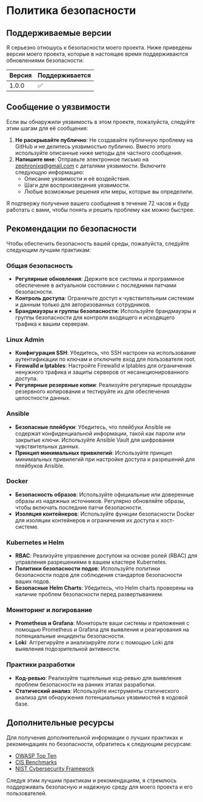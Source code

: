 # Политика безопасности

## Поддерживаемые версии

Я серьезно отношусь к безопасности моего проекта. Ниже приведены версии моего проекта, которые в настоящее время поддерживаются обновлениями безопасности:

| Версия | Поддерживается      |
| ------ | ------------------- |
| 1.0.0  | :white_check_mark:  |

## Сообщение о уязвимости

Если вы обнаружили уязвимость в этом проекте, пожалуйста, следуйте этим шагам для её сообщения:

1. **Не раскрывайте публично**: Не создавайте публичную проблему на GitHub и не делитесь уязвимостью публично. Вместо этого используйте описанные ниже методы для частного сообщения.
2. **Напишите мне**: Отправьте электронное письмо на [zephronixq@gmail.com](mailto:zephronixq@gmail.com) с деталями уязвимости. Включите следующую информацию:
   - Описание уязвимости и её воздействия.
   - Шаги для воспроизведения уязвимости.
   - Любые возможные решения или меры, которые вы определили.

Я подтвержу получение вашего сообщения в течение 72 часов и буду работать с вами, чтобы понять и решить проблему как можно быстрее.

## Рекомендации по безопасности

Чтобы обеспечить безопасность вашей среды, пожалуйста, следуйте следующим лучшим практикам:

### Общая безопасность

- **Регулярные обновления**: Держите все системы и программное обеспечение в актуальном состоянии с последними патчами безопасности.
- **Контроль доступа**: Ограничьте доступ к чувствительным системам и данным только для авторизованных сотрудников.
- **Брандмауэры и группы безопасности**: Используйте брандмауэры и группы безопасности для контроля входящего и исходящего трафика к вашим серверам.

### Linux Admin

- **Конфигурация SSH**: Убедитесь, что SSH настроен на использование аутентификации по ключам и отключите вход для пользователя root.
- **Firewalld и Iptables**: Настройте Firewalld и Iptables для ограничения ненужного трафика и защиты серверов от несанкционированного доступа.
- **Регулярные резервные копии**: Реализуйте регулярные процедуры резервного копирования и тестируйте их для обеспечения целостности данных.

### Ansible

- **Безопасные плейбуки**: Убедитесь, что плейбуки Ansible не содержат конфиденциальной информации, такой как пароли или закрытые ключи. Используйте Ansible Vault для шифрования чувствительных данных.
- **Принцип минимальных привилегий**: Используйте принцип минимальных привилегий при настройке доступа и разрешений для плейбуков Ansible.

### Docker

- **Безопасность образов**: Используйте официальные или доверенные образы из надежных источников. Регулярно обновляйте образы, чтобы включать последние патчи безопасности.
- **Изоляция контейнеров**: Используйте функции безопасности Docker для изоляции контейнеров и ограничения их доступа к хост-системе.

### Kubernetes и Helm

- **RBAC**: Реализуйте управление доступом на основе ролей (RBAC) для управления разрешениями в вашем кластере Kubernetes.
- **Политики безопасности подов**: Используйте политики безопасности подов для соблюдения стандартов безопасности ваших подов.
- **Безопасные Helm Charts**: Убедитесь, что Helm charts проверены на наличие проблем безопасности перед развертыванием.

### Мониторинг и логирование

- **Prometheus и Grafana**: Мониторьте ваши системы и приложения с помощью Prometheus и Grafana для выявления и реагирования на потенциальные инциденты безопасности.
- **Loki**: Аггрегируйте и анализируйте логи с помощью Loki для выявления подозрительной активности.

### Практики разработки

- **Код-ревью**: Реализуйте тщательные код-ревью для выявления проблем безопасности на ранних этапах разработки.
- **Статический анализ**: Используйте инструменты статического анализа для обнаружения потенциальных уязвимостей в кодовой базе.

## Дополнительные ресурсы

Для получения дополнительной информации о лучших практиках и рекомендациях по безопасности, обратитесь к следующим ресурсам:

- [OWASP Top Ten](https://owasp.org/www-project-top-ten/)
- [CIS Benchmarks](https://www.cisecurity.org/cis-benchmarks/)
- [NIST Cybersecurity Framework](https://www.nist.gov/cyberframework)

Следуя этим лучшим практикам и рекомендациям, я стремлюсь поддерживать безопасную и надежную среду для моего проекта и его пользователей.
